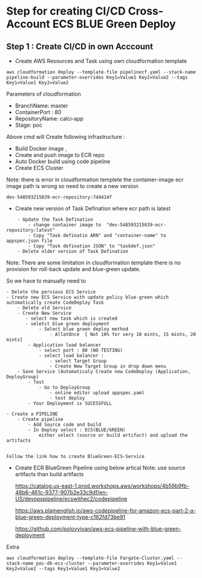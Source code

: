 # Step for creating CI/CD Cross-Account ECS BLUE Green Deploy

##

## Step 1 : Create CI/CD in own Acccount 

- Create AWS Resources and Task using own cloudformation template

```
aws cloudformation deploy --template-file pipelinecf.yaml --stack-name pipeline-build --parameter-overrides Key1=Value1 Key2=Value2 --tags Key1=Value1 Key2=Value2

```
Parameters of cloudformation 

- BranchName: master
- ContainerPort  : 80 
- RepositoryName: calci-app
- Stage: poc

Above cmd will Create following infrastructure :
- Build Docker image , 
- Create and push image to ECR repo 
- Auto Docker build using code pipeline
- Create ECS Cluster 

Note: there is error in cloudformation templete the container-image ecr image path is wrong so need to create a new version 

```
dev-548593215839-ecr-repository:7d4414f
```

- Create new version of Task Defination where ecr path is latest
```
    - Update the Task Defination 
        - change container image to  "dev-548593215839-ecr-repository:latest"
        - Copy "Task definatin ARN" and "container-name" to appspec.json file
        - Copy "Task defination JSON" to "taskdef.json"
    - Delete older version of Task Defination

```


Note: There are some limitation in cloudformation template there is no provision for roll-back update and blue-green update. 

So we have to manually need to 

```
- Delete the pervious ECS Service 
- Create new ECS Service with update policy blue-green which automatically create CodeDeploy Task
    - Delete old Service 
    - Create New Service 
       - select new task which is created 
       - seletct blue green deployment  
            - Select blue green deploy method 
                - AllatOnce  [ Not 10% for very 10 mints, 15 mints, 20 mints]
        - Application load balancer 
            - select port : 80 (NO TESTING)
            - select load balancer : 
                - select Target Group 
                - Create New Target Group in drop down menu
    - Save Service (Automaticaly Create new CodeDeploy (Application, DeployGroup)
        - Test 
            - Go to DeployGroup 
                - online editor upload appspec.yaml 
                - test deploy 
        - Your Deployment is SUCESSFULL

- Create a PIPELINE 
    - Create pipeline 
        - Add Source code and build 
        - In Deploy select : ECS(BLUE/GREEN)
            either select (source or build artifact) and upload the artifacts
 
```

    Follow the link how to create BlueGreen-ECS-Service 

- Create ECR BlueGreen Pipeline using below artical 
    Note: use source artifacts than build artifacts

    https://catalog.us-east-1.prod.workshops.aws/workshops/4b59b9fb-48b6-461c-9377-907b2e33c9df/en-US/devopspipeline/ecswithec2/codepipeline

    https://aws.plainenglish.io/aws-codepipeline-for-amazon-ecs-part-2-a-blue-green-deployment-type-c162fd73be91

    https://github.com/polovyivan/aws-ecs-pipeline-with-blue-green-deployment

Extra 

```
aws cloudformation deploy --template-file Fargate-Cluster.yaml --stack-name poc-dk-ecs-cluster --parameter-overrides Key1=Value1 Key2=Value2 --tags Key1=Value1 Key2=Value2

```

